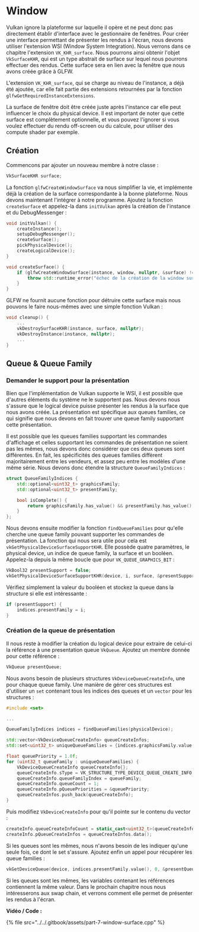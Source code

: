 # Window

Vulkan ignore la plateforme sur laquelle il opère et ne peut donc pas directement établir d'interface avec le gestionnaire de fenêtres. Pour créer une interface permettant de présenter les rendus à l'écran, nous devons utiliser l'extension WSI \(Window System Integration\). Nous verrons dans ce chapitre l'extension `VK_KHR_surface`. Nous pourrons ainsi obtenir l'objet `VkSurfaceKHR`, qui est un type abstrait de surface sur lequel nous pourrons effectuer des rendus. Cette surface sera en lien avec la fenêtre que nous avons créée grâce à GLFW.

L'extension `VK_KHR_surface`, qui se charge au niveau de l'instance, a déjà été ajoutée, car elle fait partie des extensions retournées par la fonction `glfwGetRequiredInstanceExtensions`.

La surface de fenêtre doit être créée juste après l'instance car elle peut influencer le choix du physical device. Il est important de noter que cette surface est complètement optionnelle, et vous pouvez l'ignorer si vous voulez effectuer du rendu off-screen ou du calcule, pour utiliser des compute shader par exemple.

## Création

Commencons par ajouter un nouveau membre à notre classe :

```cpp
VkSurfaceKHR surface;
```

La fonction `glfwCreateWindowSurface` va nous simplifier la vie, et implémente déjà la création de la surface correspondante à la bonne plateforme. Nous devons maintenant l'intégrer à notre programme. Ajoutez la fonction `createSurface` et appelez-la dans `initVulkan` après la création de l'instance et du DebugMessenger :

```cpp
void initVulkan() {
    createInstance();
    setupDebugMessenger();
    createSurface();
    pickPhysicalDevice();
    createLogicalDevice();
}

void createSurface() {
    if (glfwCreateWindowSurface(instance, window, nullptr, &surface) != VK_SUCCESS) {
        throw std::runtime_error("échec de la création de la window surface!");
    }
}
```

GLFW ne fournit aucune fonction pour détruire cette surface mais nous pouvons le faire nous-mêmes avec une simple fonction Vulkan :

```cpp
void cleanup() {
    ...
    vkDestroySurfaceKHR(instance, surface, nullptr);
    vkDestroyInstance(instance, nullptr);
    ...
}
```

## Queue & Queue Family

### Demander le support pour la présentation

Bien que l'implémentation de Vulkan supporte le WSI, il est possible que d'autres éléments du système ne le supportent pas. Nous devons nous s'assure que le logical device puisse présenter les rendus à la surface que nous avons créée. La présentation est spécifique aux queues families, ce qui signifie que nous devons en fait trouver une queue family supportant cette présentation.

Il est possible que les queues families supportant les commandes d'affichage et celles supportant les commandes de présentation ne soient pas les mêmes, nous devons donc considérer que ces deux queues sont différentes. En fait, les spécificités des queues families diffèrent majoritairement entre les vendeurs, et assez peu entre les modèles d'une même série. Nous devons donc étendre la structure `QueueFamilyIndices` :

```cpp
struct QueueFamilyIndices {
    std::optional<uint32_t> graphicsFamily;
    std::optional<uint32_t> presentFamily;

    bool isComplete() {
        return graphicsFamily.has_value() && presentFamily.has_value();
    }
};
```

Nous devons ensuite modifier la fonction `findQueueFamilies` pour qu'elle cherche une queue family pouvant supporter les commandes de présentation. La fonction qui nous sera utile pour cela est `vkGetPhysicalDeviceSurfaceSupportKHR`. Elle possède quatre paramètres, le physical device, un indice de queue family, la surface et un booléen. Appelez-la depuis la même boucle que pour `VK_QUEUE_GRAPHICS_BIT` :

```cpp
VkBool32 presentSupport = false;
vkGetPhysicalDeviceSurfaceSupportKHR(device, i, surface, &presentSupport);
```

Vérifiez simplement la valeur du booléen et stockez la queue dans la structure si elle est intéressante :

```cpp
if (presentSupport) {
    indices.presentFamily = i;
}
```

### Création de la queue de présentation

Il nous reste à modifier la création du logical device pour extraire de celui-ci la référence à une presentation queue `VkQueue`. Ajoutez un membre donnée pour cette référence :

```cpp
VkQueue presentQueue;
```

Nous avons besoin de plusieurs structures `VkDeviceQueueCreateInfo`, une pour chaque queue family. Une manière de gérer ces structures est d'utiliser un `set` contenant tous les indices des queues et un `vector` pour les structures :

```cpp
#include <set>

...

QueueFamilyIndices indices = findQueueFamilies(physicalDevice);

std::vector<VkDeviceQueueCreateInfo> queueCreateInfos;
std::set<uint32_t> uniqueQueueFamilies = {indices.graphicsFamily.value(), indices.presentFamily.value()};

float queuePriority = 1.0f;
for (uint32_t queueFamily : uniqueQueueFamilies) {
    VkDeviceQueueCreateInfo queueCreateInfo{};
    queueCreateInfo.sType = VK_STRUCTURE_TYPE_DEVICE_QUEUE_CREATE_INFO;
    queueCreateInfo.queueFamilyIndex = queueFamily;
    queueCreateInfo.queueCount = 1;
    queueCreateInfo.pQueuePriorities = &queuePriority;
    queueCreateInfos.push_back(queueCreateInfo);
}
```

Puis modifiez `VkDeviceCreateInfo` pour qu'il pointe sur le contenu du vector :

```cpp
createInfo.queueCreateInfoCount = static_cast<uint32_t>(queueCreateInfos.size());
createInfo.pQueueCreateInfos = queueCreateInfos.data();
```

Si les queues sont les mêmes, nous n'avons besoin de les indiquer qu'une seule fois, ce dont le set s'assure. Ajoutez enfin un appel pour récupérer les queue families :

```cpp
vkGetDeviceQueue(device, indices.presentFamily.value(), 0, &presentQueue);
```

Si les queues sont les mêmes, les variables contenant les références contiennent la même valeur. Dans le prochain chapitre nous nous intéresserons aux swap chain, et verrons comment elle permet de présenter les rendus à l'écran.

**Vidéo / Code :**

{% file src="../../.gitbook/assets/part-7-window-surface.cpp" %}



